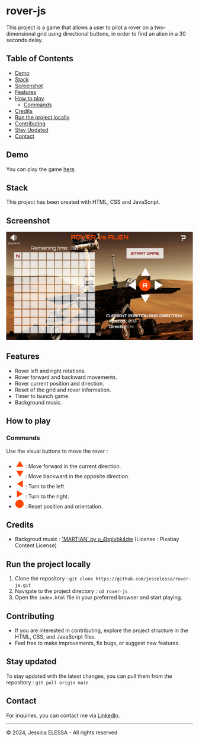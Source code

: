 # rover-js

This project is a game that allows a user to pilot a rover on a two-dimensional grid using directional buttons, in order to find an alien in a 30 seconds delay.

## Table of Contents

- [Demo](#demo)
- [Stack](#stack)
- [Screenshot](#screenshot)
- [Features](#features)
- [How to play](#how-to-play)
  - [Commands](#commands)
- [Credits](#credits)
- [Run the project locally](#run-the-project-locally)
- [Contributing](#contributing)
- [Stay Updated](#stay-updated)
- [Contact](#contact)

## Demo

You can play the game [here](https://jesselessa.github.io/rover-js/).

## Stack

This project has been created with HTML, CSS and JavaScript.

## Screenshot

![Screenshot](./images/screenshot.png)

## Features

- Rover left and right rotations.
- Rover forward and backward movements.
- Rover current position and direction.
- Reset of the grid and rover information.
- Timer to launch game.
- Background music.

## How to play

### Commands

Use the visual buttons to move the rover :

- ![forward](./images/forward-24.png) : Move forward in the current direction.
- ![backward](./images/backward-24.png) : Move backward in the opposite direction.
- ![left](./images/left-24.png) : Turn to the left.
- ![right](./images/right-24.png) : Turn to the right.
- ![reset](./images/reset-24.png) : Reset position and orientation.

## Credits

- Backgroud music : ['MARTIAN' by u_4bplvbk4dw](https://pixabay.com/fr/sound-effects/martian-131602/) (License : Pixabay Content License)

## Run the project locally

1. Clone the repository : `git clone https://github.com/jesselessa/rover-js.git`
2. Navigate to the project directory : `cd rover-js`
3. Open the `index.html` file in your preferred browser and start playing.

## Contributing

- If you are interested in contributing, explore the project structure in the HTML, CSS, and JavaScript files.
- Feel free to make improvements, fix bugs, or suggest new features.

## Stay updated

To stay updated with the latest changes, you can pull them from the repository : `git pull origin main`

## Contact

For inquiries, you can contact me via [LinkedIn](https://www.linkedin.com/in/jesselessa/).

---

&copy; 2024, Jessica ELESSA - All rights reserved
